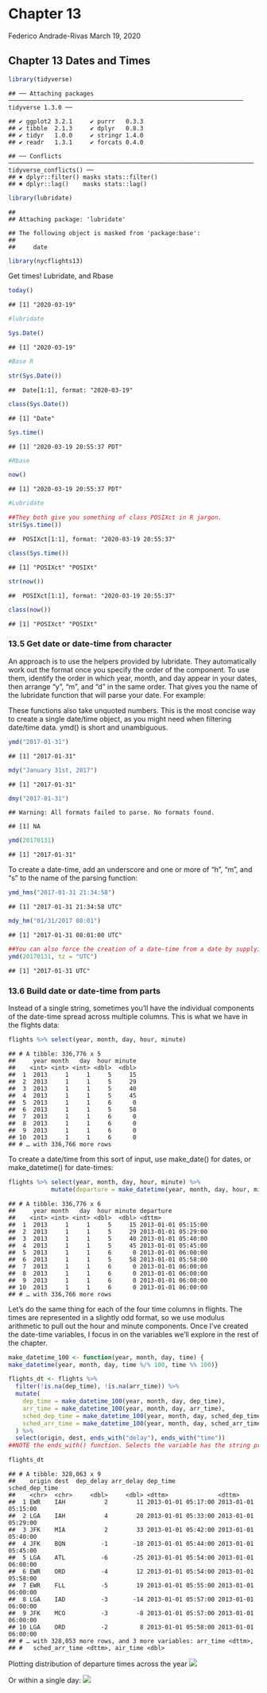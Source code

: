 Chapter 13
================
Federico Andrade-Rivas
March 19, 2020

Chapter 13 Dates and Times
--------------------------

``` r
library(tidyverse)
```

    ## ── Attaching packages ────────────────────────────────────────────────────────────────── tidyverse 1.3.0 ──

    ## ✔ ggplot2 3.2.1     ✔ purrr   0.3.3
    ## ✔ tibble  2.1.3     ✔ dplyr   0.8.3
    ## ✔ tidyr   1.0.0     ✔ stringr 1.4.0
    ## ✔ readr   1.3.1     ✔ forcats 0.4.0

    ## ── Conflicts ───────────────────────────────────────────────────────────────────── tidyverse_conflicts() ──
    ## ✖ dplyr::filter() masks stats::filter()
    ## ✖ dplyr::lag()    masks stats::lag()

``` r
library(lubridate)
```

    ## 
    ## Attaching package: 'lubridate'

    ## The following object is masked from 'package:base':
    ## 
    ##     date

``` r
library(nycflights13)
```

Get times! Lubridate, and Rbase

``` r
today()
```

    ## [1] "2020-03-19"

``` r
#lubridate

Sys.Date()
```

    ## [1] "2020-03-19"

``` r
#Base R

str(Sys.Date())
```

    ##  Date[1:1], format: "2020-03-19"

``` r
class(Sys.Date())
```

    ## [1] "Date"

``` r
Sys.time()
```

    ## [1] "2020-03-19 20:55:37 PDT"

``` r
#Rbase

now()
```

    ## [1] "2020-03-19 20:55:37 PDT"

``` r
#Lubridate

##They both give you something of class POSIXct in R jargon.
str(Sys.time())
```

    ##  POSIXct[1:1], format: "2020-03-19 20:55:37"

``` r
class(Sys.time())
```

    ## [1] "POSIXct" "POSIXt"

``` r
str(now())
```

    ##  POSIXct[1:1], format: "2020-03-19 20:55:37"

``` r
class(now())
```

    ## [1] "POSIXct" "POSIXt"

### 13.5 Get date or date-time from character

An approach is to use the helpers provided by lubridate. They automatically work out the format once you specify the order of the component. To use them, identify the order in which year, month, and day appear in your dates, then arrange “y”, “m”, and “d” in the same order. That gives you the name of the lubridate function that will parse your date. For example:

These functions also take unquoted numbers. This is the most concise way to create a single date/time object, as you might need when filtering date/time data. ymd() is short and unambiguous.

``` r
ymd("2017-01-31")
```

    ## [1] "2017-01-31"

``` r
mdy("January 31st, 2017")
```

    ## [1] "2017-01-31"

``` r
dmy("2017-01-31")
```

    ## Warning: All formats failed to parse. No formats found.

    ## [1] NA

``` r
ymd(20170131)
```

    ## [1] "2017-01-31"

To create a date-time, add an underscore and one or more of “h”, “m”, and “s” to the name of the parsing function:

``` r
ymd_hms("2017-01-31 21:34:58")
```

    ## [1] "2017-01-31 21:34:58 UTC"

``` r
mdy_hm("01/31/2017 08:01")
```

    ## [1] "2017-01-31 08:01:00 UTC"

``` r
##You can also force the creation of a date-time from a date by supplying a timezone:
ymd(20170131, tz = "UTC")
```

    ## [1] "2017-01-31 UTC"

### 13.6 Build date or date-time from parts

Instead of a single string, sometimes you’ll have the individual components of the date-time spread across multiple columns. This is what we have in the flights data:

``` r
flights %>% select(year, month, day, hour, minute)
```

    ## # A tibble: 336,776 x 5
    ##     year month   day  hour minute
    ##    <int> <int> <int> <dbl>  <dbl>
    ##  1  2013     1     1     5     15
    ##  2  2013     1     1     5     29
    ##  3  2013     1     1     5     40
    ##  4  2013     1     1     5     45
    ##  5  2013     1     1     6      0
    ##  6  2013     1     1     5     58
    ##  7  2013     1     1     6      0
    ##  8  2013     1     1     6      0
    ##  9  2013     1     1     6      0
    ## 10  2013     1     1     6      0
    ## # … with 336,766 more rows

To create a date/time from this sort of input, use make\_date() for dates, or make\_datetime() for date-times:

``` r
flights %>% select(year, month, day, hour, minute) %>% 
            mutate(departure = make_datetime(year, month, day, hour, minute))
```

    ## # A tibble: 336,776 x 6
    ##     year month   day  hour minute departure          
    ##    <int> <int> <int> <dbl>  <dbl> <dttm>             
    ##  1  2013     1     1     5     15 2013-01-01 05:15:00
    ##  2  2013     1     1     5     29 2013-01-01 05:29:00
    ##  3  2013     1     1     5     40 2013-01-01 05:40:00
    ##  4  2013     1     1     5     45 2013-01-01 05:45:00
    ##  5  2013     1     1     6      0 2013-01-01 06:00:00
    ##  6  2013     1     1     5     58 2013-01-01 05:58:00
    ##  7  2013     1     1     6      0 2013-01-01 06:00:00
    ##  8  2013     1     1     6      0 2013-01-01 06:00:00
    ##  9  2013     1     1     6      0 2013-01-01 06:00:00
    ## 10  2013     1     1     6      0 2013-01-01 06:00:00
    ## # … with 336,766 more rows

Let’s do the same thing for each of the four time columns in flights. The times are represented in a slightly odd format, so we use modulus arithmetic to pull out the hour and minute components. Once I’ve created the date-time variables, I focus in on the variables we’ll explore in the rest of the chapter.

``` r
make_datetime_100 <- function(year, month, day, time) {
make_datetime(year, month, day, time %/% 100, time %% 100)}

flights_dt <- flights %>% 
  filter(!is.na(dep_time), !is.na(arr_time)) %>% 
  mutate(
    dep_time = make_datetime_100(year, month, day, dep_time),
    arr_time = make_datetime_100(year, month, day, arr_time),
    sched_dep_time = make_datetime_100(year, month, day, sched_dep_time),
    sched_arr_time = make_datetime_100(year, month, day, sched_arr_time)
  ) %>% 
  select(origin, dest, ends_with("delay"), ends_with("time"))
##NOTE the ends_with() function. Selects the variable has the string provided at the end =)

flights_dt
```

    ## # A tibble: 328,063 x 9
    ##    origin dest  dep_delay arr_delay dep_time            sched_dep_time     
    ##    <chr>  <chr>     <dbl>     <dbl> <dttm>              <dttm>             
    ##  1 EWR    IAH           2        11 2013-01-01 05:17:00 2013-01-01 05:15:00
    ##  2 LGA    IAH           4        20 2013-01-01 05:33:00 2013-01-01 05:29:00
    ##  3 JFK    MIA           2        33 2013-01-01 05:42:00 2013-01-01 05:40:00
    ##  4 JFK    BQN          -1       -18 2013-01-01 05:44:00 2013-01-01 05:45:00
    ##  5 LGA    ATL          -6       -25 2013-01-01 05:54:00 2013-01-01 06:00:00
    ##  6 EWR    ORD          -4        12 2013-01-01 05:54:00 2013-01-01 05:58:00
    ##  7 EWR    FLL          -5        19 2013-01-01 05:55:00 2013-01-01 06:00:00
    ##  8 LGA    IAD          -3       -14 2013-01-01 05:57:00 2013-01-01 06:00:00
    ##  9 JFK    MCO          -3        -8 2013-01-01 05:57:00 2013-01-01 06:00:00
    ## 10 LGA    ORD          -2         8 2013-01-01 05:58:00 2013-01-01 06:00:00
    ## # … with 328,053 more rows, and 3 more variables: arr_time <dttm>,
    ## #   sched_arr_time <dttm>, air_time <dbl>

Plotting distribution of departure times across the year ![](Chapter13_files/figure-markdown_github/unnamed-chunk-1-1.png)

Or within a single day: ![](Chapter13_files/figure-markdown_github/singleday-1.png)
